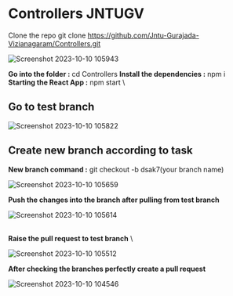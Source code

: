 # Controllers JNTUGV

Clone the repo 
git clone https://github.com/Jntu-Gurajada-Vizianagaram/Controllers.git

![Screenshot 2023-10-10 105943](https://github.com/Jntu-Gurajada-Vizianagaram/Controllers/assets/108987531/ec1cb59e-7ede-4fea-94b2-bcb2ef81bb20)


**Go into the folder :**
cd Controllers
**Install the dependencies :**
npm i \
**Starting the React App :**
npm start \

## Go to test branch
![Screenshot 2023-10-10 105822](https://github.com/Jntu-Gurajada-Vizianagaram/Controllers/assets/108987531/146697d5-7c4e-459c-bb7a-150b74bb7480)


## Create new branch according to task

**New branch command :** git checkout -b dsak7(your branch name)

  ![Screenshot 2023-10-10 105659](https://github.com/Jntu-Gurajada-Vizianagaram/Controllers/assets/108987531/84181a13-cd5f-4d68-8271-c2e9926758ea)


**Push the changes into the branch after pulling from test branch**

![Screenshot 2023-10-10 105614](https://github.com/Jntu-Gurajada-Vizianagaram/Controllers/assets/108987531/ba6a9e6f-ffd2-4ba0-9567-feef8192fc11)


\
**Raise the pull request to test branch** \

![Screenshot 2023-10-10 105512](https://github.com/Jntu-Gurajada-Vizianagaram/Controllers/assets/108987531/8eeea785-c5ab-43f6-a298-287b024ef8ee)


**After checking the branches perfectly create a pull request**

![Screenshot 2023-10-10 104546](https://github.com/Jntu-Gurajada-Vizianagaram/Controllers/assets/108987531/421a067d-07c5-4890-b558-5ca37c3a0045)

